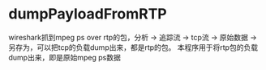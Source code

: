 # dumpPayloadFromRTP

wireshark抓到mpeg ps over rtp的包，分析 -> 追踪流 -> tcp流 -> 原始数据 -> 另存为，可以把tcp的负载dump出来，都是rtp的包。
本程序用于将rtp包的负载dump出来，即是原始mpeg ps数据
